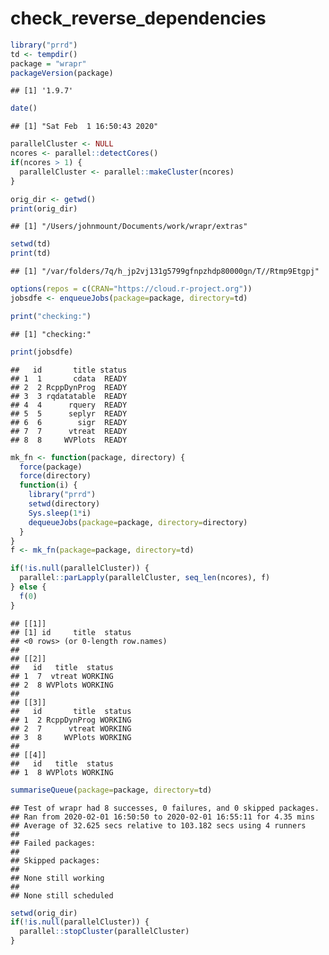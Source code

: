 check\_reverse\_dependencies
================

``` r
library("prrd")
td <- tempdir()
package = "wrapr"
packageVersion(package)
```

    ## [1] '1.9.7'

``` r
date()
```

    ## [1] "Sat Feb  1 16:50:43 2020"

``` r
parallelCluster <- NULL
ncores <- parallel::detectCores()
if(ncores > 1) {
  parallelCluster <- parallel::makeCluster(ncores)
}

orig_dir <- getwd()
print(orig_dir)
```

    ## [1] "/Users/johnmount/Documents/work/wrapr/extras"

``` r
setwd(td)
print(td)
```

    ## [1] "/var/folders/7q/h_jp2vj131g5799gfnpzhdp80000gn/T//Rtmp9Etgpj"

``` r
options(repos = c(CRAN="https://cloud.r-project.org"))
jobsdfe <- enqueueJobs(package=package, directory=td)

print("checking:")
```

    ## [1] "checking:"

``` r
print(jobsdfe)
```

    ##   id       title status
    ## 1  1       cdata  READY
    ## 2  2 RcppDynProg  READY
    ## 3  3 rqdatatable  READY
    ## 4  4      rquery  READY
    ## 5  5      seplyr  READY
    ## 6  6        sigr  READY
    ## 7  7      vtreat  READY
    ## 8  8     WVPlots  READY

``` r
mk_fn <- function(package, directory) {
  force(package)
  force(directory)
  function(i) {
    library("prrd")
    setwd(directory)
    Sys.sleep(1*i)
    dequeueJobs(package=package, directory=directory)
  }
}
f <- mk_fn(package=package, directory=td)

if(!is.null(parallelCluster)) {
  parallel::parLapply(parallelCluster, seq_len(ncores), f)
} else {
  f(0)
}
```

    ## [[1]]
    ## [1] id     title  status
    ## <0 rows> (or 0-length row.names)
    ## 
    ## [[2]]
    ##   id   title  status
    ## 1  7  vtreat WORKING
    ## 2  8 WVPlots WORKING
    ## 
    ## [[3]]
    ##   id       title  status
    ## 1  2 RcppDynProg WORKING
    ## 2  7      vtreat WORKING
    ## 3  8     WVPlots WORKING
    ## 
    ## [[4]]
    ##   id   title  status
    ## 1  8 WVPlots WORKING

``` r
summariseQueue(package=package, directory=td)
```

    ## Test of wrapr had 8 successes, 0 failures, and 0 skipped packages. 
    ## Ran from 2020-02-01 16:50:50 to 2020-02-01 16:55:11 for 4.35 mins 
    ## Average of 32.625 secs relative to 103.182 secs using 4 runners
    ## 
    ## Failed packages:   
    ## 
    ## Skipped packages:   
    ## 
    ## None still working
    ## 
    ## None still scheduled

``` r
setwd(orig_dir)
if(!is.null(parallelCluster)) {
  parallel::stopCluster(parallelCluster)
}
```
